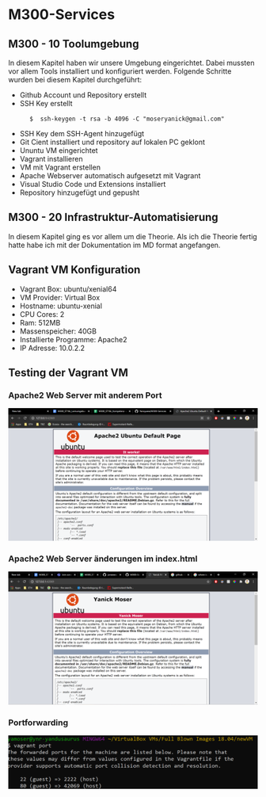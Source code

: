# M300-Services

## M300 - 10 Toolumgebung 

In diesem Kapitel haben wir unsere Umgebung eingerichtet. Dabei mussten vor allem Tools installiert und konfiguriert werden. Folgende Schritte wurden bei diesem Kapitel durchgeführt: 
* Github Account und Repository erstellt
* SSH Key erstellt
```Shell
      $  ssh-keygen -t rsa -b 4096 -C "moseryanick@gmail.com"
```
* SSH Key dem SSH-Agent hinzugefügt
* Git Cient installiert und repository auf lokalen PC geklont
* Ununtu VM eingerichtet
* Vagrant installieren
* VM mit Vagrant erstellen
* Apache Webserver automatisch aufgesetzt mit Vagrant
* Visual Studio Code und Extensions installiert
* Repository hinzugefügt und gepusht


## M300 - 20 Infrastruktur-Automatisierung

In diesem Kapitel ging es vor allem um die Theorie. Als ich die Theorie fertig hatte habe ich mit der Dokumentation im MD format angefangen.

## Vagrant VM Konfiguration
* Vagrant Box: ubuntu/xenial64
* VM Provider: Virtual Box
* Hostname: ubuntu-xenial
* CPU Cores: 2
* Ram: 512MB
* Massenspeicher: 40GB
* Installierte Programme: Apache2
* IP Adresse: 10.0.2.2

## Testing der Vagrant VM


### Apache2 Web Server mit anderem Port
![Screenshot Apache2](https://github.com/Yaniqueee/M300-Services/blob/main/Screenshot%202021-03-11%20142645.png)

### Apache2 Web Server änderungen im index.html
![Screenshot änderung Apache2](https://github.com/Yaniqueee/M300-Services/blob/main/Screenshot%202021-03-11%20152331.png)

### Portforwarding
![Screenshot Portforwarding](https://github.com/Yaniqueee/M300-Services/blob/main/Screenshot%202021-03-11%20152723.png)